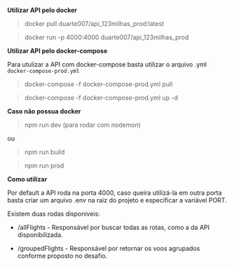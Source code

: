 **Utilizar API pelo docker**

> docker pull duarte007/api_123milhas_prod:latest

> docker run -p 4000:4000 duarte007/api_123milhas_prod

**Utilizar API pelo docker-compose**

Para utulizar a API com docker-compose basta utilizar o arquivo .yml `docker-compose-prod.yml`

> docker-compose -f docker-compose-prod.yml pull

> docker-compose -f docker-compose-prod.yml up -d

**Caso não possua docker**

> npm run dev (para rodar com nodemon)

ou

> npm run build

> npm run prod

**Como utilizar**

Por default a API roda na porta 4000, caso queira utilizá-la em outra porta
basta criar um arquivo .env na raiz do projeto e especificar a variável PORT.

Existem duas rodas disponíveis:

- /allFlights - Responsável por buscar todas as rotas, como a da API disponibilizada.

- /groupedFlights - Responsável por retornar os voos agrupados conforme proposto no desafio.